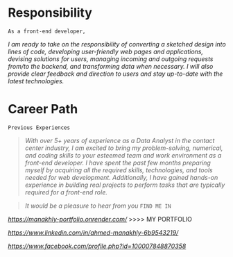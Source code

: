 # Responsibility
`As a front-end developer,`

*I am ready to take on the responsibility of converting a sketched design into lines of code, developing user-friendly web pages and applications, devising solutions for users, managing incoming and outgoing requests from/to the backend, and transforming data when necessary. I will also provide clear feedback and direction to users and stay up-to-date with the latest technologies.*


# Career Path
`Previous Experiences` 

>*With over 5+ years of experience as a Data Analyst in the contact center industry, I am excited to bring my problem-solving, numerical, and coding skills to your esteemed team and work environment as a front-end developer. I have spent the past few months preparing myself by acquiring all the required skills, technologies, and tools needed for web development. Additionally, I have gained hands-on experience in building real projects to perform tasks that are typically required for a front-end role.*

>*It would be a pleasure to hear from you*
`FIND ME IN`

*https://manakhly-portfolio.onrender.com/* >>>> MY PORTFOLIO

*https://www.linkedin.com/in/ahmed-manakhly-6b9543219/*

*https://www.facebook.com/profile.php?id=100007848870358*
